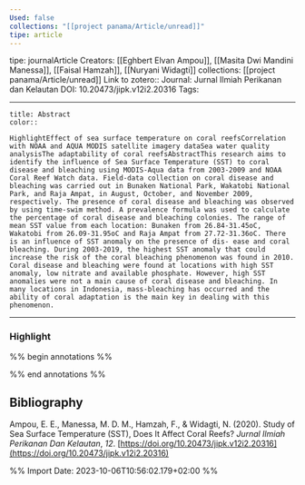 ```yaml
---
Used: false
collections: "[[project panama/Article/unread]]"
tipe: article
---
```

tipe: journalArticle
Creators: [[Eghbert Elvan Ampou]], [[Masita Dwi Mandini Manessa]], [[Faisal Hamzah]], [[Nuryani Widagti]]
collections: [[project panama/Article/unread]]
Link to zotero:: 
Journal: Jurnal Ilmiah Perikanan dan Kelautan
DOI: 10.20473/jipk.v12i2.20316
Tags: 

---
```ad-note
title: Abstract
color:: 

HighlightEffect of sea surface temperature on coral reefsCorrelation with NOAA and AQUA MODIS satellite imagery dataSea water quality analysisThe adaptability of coral reefsAbstractThis research aims to identify the influence of Sea Surface Temperature (SST) to coral disease and bleaching using MODIS-Aqua data from 2003-2009 and NOAA Coral Reef Watch data. Field-data collection on coral disease and bleaching was carried out in Bunaken National Park, Wakatobi National Park, and Raja Ampat, in August, October, and November 2009, respectively. The presence of coral disease and bleaching was observed by using time-swim method. A prevalence formula was used to calculate the percentage of coral disease and bleaching colonies. The range of mean SST value from each location: Bunaken from 26.84-31.45oC, Wakatobi from 26.09-31.95oC and Raja Ampat from 27.72-31.36oC. There is an influence of SST anomaly on the presence of dis- ease and coral bleaching. During 2003-2019, the highest SST anomaly that could increase the risk of the coral bleaching phenomenon was found in 2010. Coral disease and bleaching were found at locations with high SST anomaly, low nitrate and available phosphate. However, high SST anomalies were not a main cause of coral disease and bleaching. In many locations in Indonesia, mass-bleaching has occurred and the ability of coral adaptation is the main key in dealing with this phenomenon.

```

---
### Highlight

%% begin annotations %%

%% end annotations %%

## Bibliography

Ampou, E. E., Manessa, M. D. M., Hamzah, F., & Widagti, N. (2020). Study of Sea Surface Temperature (SST), Does It Affect Coral Reefs? _Jurnal Ilmiah Perikanan Dan Kelautan_, _12_. [https://doi.org/10.20473/jipk.v12i2.20316](https://doi.org/10.20473/jipk.v12i2.20316)

%% Import Date: 2023-10-06T10:56:02.179+02:00 %%
